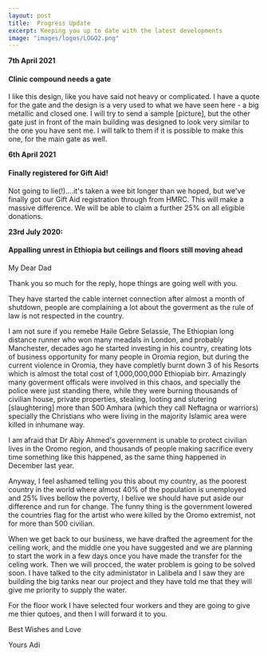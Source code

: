 ```yaml
---
layout: post
title:  Progress Update
excerpt: Keeping you up to date with the latest developments 
image: "images/logos/LOGO2.png"
---
```

<b>7th April 2021</b>
<H4>Clinic compound needs a gate</H4>

 I like this design, like you have said not heavy or complicated. I have a quote for the gate and the design is a very used to what we have seen here - a big metallic and closed one. I will try to send a sample [picture], but the other gate just in front of the main building was designed to look very similar to the one you have sent me. I will talk to them if it is possible to make this one, for the main gate as well.


<b>6th April 2021</b>
<H4>Finally registered for Gift Aid!</H4> 

Not going to lie(!)....it's taken a wee bit longer than we hoped, but we've finally got our Gift Aid registration through from HMRC. This will make a massive difference. We will be able to claim a further 25% on all eligible donations.

<b>23rd July 2020:</b>
<H4>Appalling unrest in Ethiopia but ceilings and floors still moving ahead</H4>

My Dear Dad

Thank you so much for the reply, hope things are going well with you.

They have started the cable internet connection after almost a month of shutdown, people are complaining a lot about the goverment as the rule of law is not respected in the country.

I am not sure if you remebe Haile Gebre Selassie, The Ethiopian long distance runner who won many meadals in London, and probably Manchester, decades ago he started investing in his country, creating lots of business opportunity for many people in Oromia region, but during the current violence in Oromia, they have completly burnt down 3 of his Resorts which is almost the total cost of 1,000,000,000 Ethiopiab birr. Amazingly many goverment officals were involved in this chaos, and specially the police were just standing there, while they were burning thousands of civilian house, private properties, stealing, looting and slutering [slaughtering] more than 500 Amhara (which they call Neftagna or warriors) specially the Christians who were living in the majority Islamic area were killed in inhumane way.

I am afraid that Dr Abiy Ahmed's government is unable to protect civilian lives in the Oromo region, and thousands of people making sacrifice every time something like this happened, as the same thing happened in December last year.

Anyway, I feel ashamed telling you this about my country, as the poorest country in the world where almost 40% of the population is unemployed and 25% lives bellow the poverty, I belive we should have put aside our difference and run for change. The funny thing is the government lowered the countries flag for the artist who were killed by the Oromo extremist, not for more than 500 civilian.

When we get back to our business, we have drafted the agreement for the ceiling work, and the middle one you have suggested and we are planning to start the work in a few days once you have made the transfer for the celing work. Then we will procced, the water problem is going to be solved soon. I have talked to the city administator in Lalibela and I saw they are building the big tanks near our project and they have told me that they will give me priority to supply the water.

For the floor work I have selected four workers and they are going to give me thier qutoes, and then I will forward it to you.

Best Wishes and Love

Yours Adi
